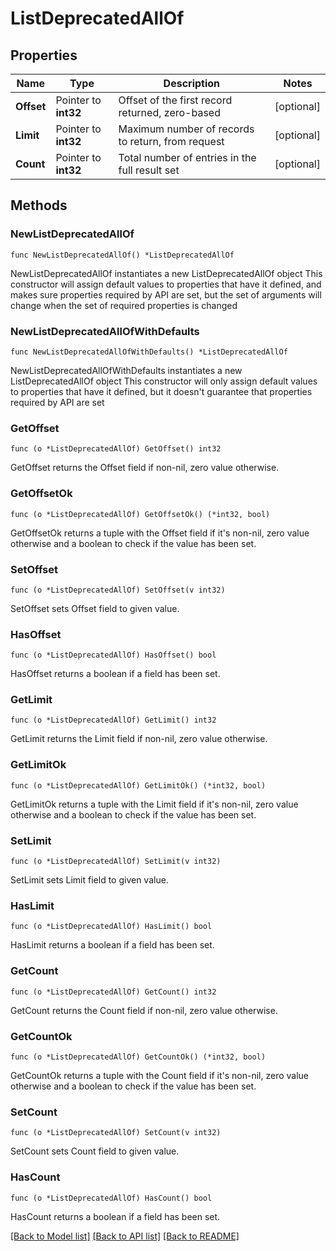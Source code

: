 # ListDeprecatedAllOf

## Properties

Name | Type | Description | Notes
------------ | ------------- | ------------- | -------------
**Offset** | Pointer to **int32** | Offset of the first record returned, zero-based | [optional] 
**Limit** | Pointer to **int32** | Maximum number of records to return, from request | [optional] 
**Count** | Pointer to **int32** | Total number of entries in the full result set | [optional] 

## Methods

### NewListDeprecatedAllOf

`func NewListDeprecatedAllOf() *ListDeprecatedAllOf`

NewListDeprecatedAllOf instantiates a new ListDeprecatedAllOf object
This constructor will assign default values to properties that have it defined,
and makes sure properties required by API are set, but the set of arguments
will change when the set of required properties is changed

### NewListDeprecatedAllOfWithDefaults

`func NewListDeprecatedAllOfWithDefaults() *ListDeprecatedAllOf`

NewListDeprecatedAllOfWithDefaults instantiates a new ListDeprecatedAllOf object
This constructor will only assign default values to properties that have it defined,
but it doesn't guarantee that properties required by API are set

### GetOffset

`func (o *ListDeprecatedAllOf) GetOffset() int32`

GetOffset returns the Offset field if non-nil, zero value otherwise.

### GetOffsetOk

`func (o *ListDeprecatedAllOf) GetOffsetOk() (*int32, bool)`

GetOffsetOk returns a tuple with the Offset field if it's non-nil, zero value otherwise
and a boolean to check if the value has been set.

### SetOffset

`func (o *ListDeprecatedAllOf) SetOffset(v int32)`

SetOffset sets Offset field to given value.

### HasOffset

`func (o *ListDeprecatedAllOf) HasOffset() bool`

HasOffset returns a boolean if a field has been set.

### GetLimit

`func (o *ListDeprecatedAllOf) GetLimit() int32`

GetLimit returns the Limit field if non-nil, zero value otherwise.

### GetLimitOk

`func (o *ListDeprecatedAllOf) GetLimitOk() (*int32, bool)`

GetLimitOk returns a tuple with the Limit field if it's non-nil, zero value otherwise
and a boolean to check if the value has been set.

### SetLimit

`func (o *ListDeprecatedAllOf) SetLimit(v int32)`

SetLimit sets Limit field to given value.

### HasLimit

`func (o *ListDeprecatedAllOf) HasLimit() bool`

HasLimit returns a boolean if a field has been set.

### GetCount

`func (o *ListDeprecatedAllOf) GetCount() int32`

GetCount returns the Count field if non-nil, zero value otherwise.

### GetCountOk

`func (o *ListDeprecatedAllOf) GetCountOk() (*int32, bool)`

GetCountOk returns a tuple with the Count field if it's non-nil, zero value otherwise
and a boolean to check if the value has been set.

### SetCount

`func (o *ListDeprecatedAllOf) SetCount(v int32)`

SetCount sets Count field to given value.

### HasCount

`func (o *ListDeprecatedAllOf) HasCount() bool`

HasCount returns a boolean if a field has been set.


[[Back to Model list]](../README.md#documentation-for-models) [[Back to API list]](../README.md#documentation-for-api-endpoints) [[Back to README]](../README.md)


